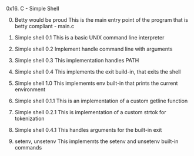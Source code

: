 0x16. C - Simple Shell

0. Betty would be proud
This is the main entry point of the program that is betty compliant - main.c

1. Simple shell 0.1
This is a basic UNIX command line interpreter

2. Simple shell 0.2
Implement handle command line with arguments

3. Simple shell 0.3
This implementation handles PATH

4. Simple shell 0.4
This implements the exit build-in, that exits the shell

5. Simple shell 1.0
This implememts env built-in that prints the current environment

6. Simple shell 0.1.1
This is an implementation of a custom getline function

7. Simple shell 0.2.1
This is implementation of a custom strtok for tokenization

8. Simple shell 0.4.1
This handles arguments for the built-in exit

9. setenv, unsetenv
This implememts the setenv and unsetenv built-in commands
